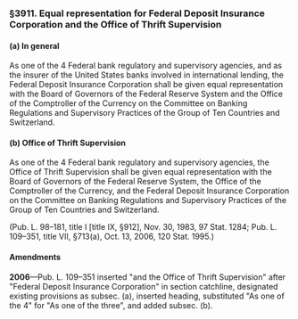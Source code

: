 ### §3911. Equal representation for Federal Deposit Insurance Corporation and the Office of Thrift Supervision ###

#### (a) In general ####

As one of the 4 Federal bank regulatory and supervisory agencies, and as the insurer of the United States banks involved in international lending, the Federal Deposit Insurance Corporation shall be given equal representation with the Board of Governors of the Federal Reserve System and the Office of the Comptroller of the Currency on the Committee on Banking Regulations and Supervisory Practices of the Group of Ten Countries and Switzerland.

#### (b) Office of Thrift Supervision ####

As one of the 4 Federal bank regulatory and supervisory agencies, the Office of Thrift Supervision shall be given equal representation with the Board of Governors of the Federal Reserve System, the Office of the Comptroller of the Currency, and the Federal Deposit Insurance Corporation on the Committee on Banking Regulations and Supervisory Practices of the Group of Ten Countries and Switzerland.

(Pub. L. 98–181, title I [title IX, §912], Nov. 30, 1983, 97 Stat. 1284; Pub. L. 109–351, title VII, §713(a), Oct. 13, 2006, 120 Stat. 1995.)

#### Amendments ####

**2006**—Pub. L. 109–351 inserted "and the Office of Thrift Supervision" after "Federal Deposit Insurance Corporation" in section catchline, designated existing provisions as subsec. (a), inserted heading, substituted "As one of the 4" for "As one of the three", and added subsec. (b).